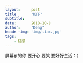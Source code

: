 ```yaml
---
layout:     post
title:      "如下"
subtitle:   
date:       2018-10-9
author:     "Deng"
header-img: "img/tian.jpg"
tags:
    - 随感
---
```

屏幕前的你 要开心 要笑 要好好生活：）